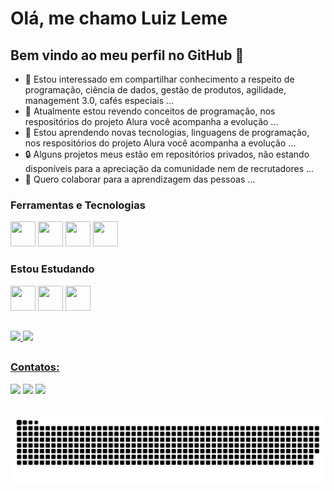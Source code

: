 # Olá, me chamo Luiz Leme

## Bem vindo ao meu perfil no GitHub 👋

- 👀 Estou interessado em compartilhar conhecimento a respeito de programação, ciência de dados, gestão de produtos, agilidade, management 3.0, cafés especiais ...
- 🌱 Atualmente estou revendo conceitos de programação, nos respositórios do projeto Alura você acompanha a evolução ...
- 🌱 Estou aprendendo novas tecnologias, linguagens de programação, nos respositórios do projeto Alura você acompanha a evolução ...
- 🔒 Alguns projetos meus estão em repositórios privados, não estando disponíveis para a apreciação da comunidade nem de recrutadores ...
- 💞️ Quero colaborar para a aprendizagem das pessoas ...

### Ferramentas e Tecnologias


<img src="https://cdn.jsdelivr.net/gh/devicons/devicon/icons/git/git-original.svg" width="40" height="40"/> <img src="https://cdn.jsdelivr.net/gh/devicons/devicon/icons/java/java-original.svg" width="40" height="40"/> <img src="https://cdn.jsdelivr.net/gh/devicons/devicon/icons/spring/spring-original.svg" width="40" height="40"/> <img src="https://cdn.jsdelivr.net/gh/devicons/devicon/icons/apachekafka/apachekafka-original.svg" width="40" height="40"/>


### Estou Estudando

<img src="https://cdn.jsdelivr.net/gh/devicons/devicon/icons/redis/redis-original.svg" width="40" height="40"/> <img src="https://cdn.jsdelivr.net/gh/devicons/devicon/icons/docker/docker-original.svg" width="40" height="40"/> <img src="https://cdn.jsdelivr.net/gh/devicons/devicon/icons/amazonwebservices/amazonwebservices-original.svg" width="40" height="40"/>

##

<div>
<a href="https://github.com/oluizleme">
<img height="180em" src="https://github-readme-stats.vercel.app/api/top-langs/?username=oluizleme&layout=compact&langs_count=7&theme=dracula"/>
<img height="180em" src="https://github-readme-stats.vercel.app/api?username=oluizleme&show_icons=true&theme=dracula&include_all_commits=true&count_private=true"/>
</div>

##

### Contatos:

<div>
<a href="https://instagram.com/souluizleme" target="_blank"><img src="https://img.shields.io/badge/-Instagram-%23E4405F?style=for-the-badge&logo=instagram&logoColor=white" target="_blank"></a>
<a href = "mailto:o.luizleme@gmail.com"><img src="https://img.shields.io/badge/Gmail-D14836?style=for-the-badge&logo=gmail&logoColor=white" target="_blank"></a>
<a href="https://www.linkedin.com/in/luizleme" target="_blank"><img src="https://img.shields.io/badge/-LinkedIn-%230077B5?style=for-the-badge&logo=linkedin&logoColor=white" target="_blank"></a>   
</div>

##

  ![Snake animation](https://github.com/oluizleme/oluizleme/blob/output/github-contribution-grid-snake.svg)



